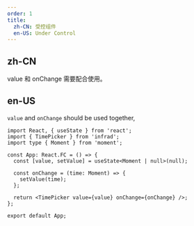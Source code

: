 ```yaml
---
order: 1
title:
  zh-CN: 受控组件
  en-US: Under Control
---
```


## zh-CN

value 和 onChange 需要配合使用。

## en-US

`value` and `onChange` should be used together,

```tsx
import React, { useState } from 'react';
import { TimePicker } from 'infrad';
import type { Moment } from 'moment';

const App: React.FC = () => {
  const [value, setValue] = useState<Moment | null>(null);

  const onChange = (time: Moment) => {
    setValue(time);
  };

  return <TimePicker value={value} onChange={onChange} />;
};

export default App;
```
